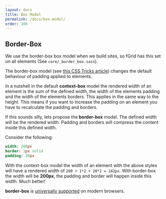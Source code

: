 ```yaml
---
layout: docs
title: Box Model
permalink: /docs/box-model/
order: 100
---
```


## Border-Box

We use the border-box box model when we build sites, so fGrid has this set on all elements (See `core/_border_box.sass`).

The border-box model (see [this CSS Tricks article](http://css-tricks.com/box-sizing/)) changes the default behaviour of padding applied to elements.

In a nutshell in the default **context-box** model the rendered width of an element is the sum of the defined width, the width of the elements padding and the width of the elements borders. This applies in the same way to the height. This means if you want to increase the padding on an element you have to recalculate the padding and borders.

If this sounds silly, lets propose the **border-box** model. The defined width will be the rendered width. Padding and borders will compress the content inside this defined width.

Consider the following:

```sass
width: 200px
border: 1px solid
padding: 20px
```

With the context-box model the width of an element with the above styles will have a rendered width of `200 + 1*2 + 20*2 = 242px`. With border-box the width will be **200px**, the padding and border will happen inside this width. Much better!

**border-box** is [universally supported](http://caniuse.com/#search=border-box) on modern browsers.
